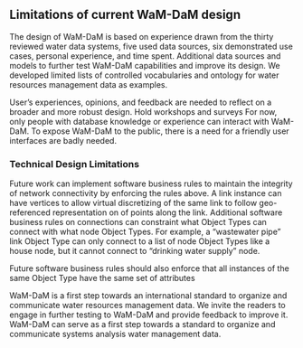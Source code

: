 ## Limitations of current WaM-DaM design   

The design of WaM-DaM is based on experience drawn from the thirty reviewed water data systems, five used data sources, six demonstrated use cases, personal experience, and time spent. Additional data sources and models to further test WaM-DaM capabilities and improve its design. We developed limited lists of controlled vocabularies and ontology for water resources management data as examples. 

User’s experiences, opinions, and feedback are needed to reflect on a broader and more robust design. Hold workshops and surveys 
For now, only people with database knowledge or experience can interact with WaM-DaM. To expose WaM-DaM to the public, there is a need for a friendly user interfaces are badly needed. 

### Technical Design Limitations  
Future work can implement software business rules to maintain the integrity of network connectivity by enforcing the rules above. A link instance can have vertices to allow virtual discretizing of the same link to follow geo-referenced representation on of points along the link. Additional software business rules on connections can constraint what Object Types can connect with what node Object Types. For example, a “wastewater pipe” link Object Type can only connect to a list of node Object Types like a house node, but it cannot connect to “drinking water supply” node. 

Future software business rules should also enforce that all instances of the same Object Type have the same set of attributes

WaM-DaM is a first step towards an international standard to organize and communicate water resources management data. We invite the readers to engage in further testing to WaM-DaM and provide feedback to improve it. WaM-DaM can serve as a first step towards a standard to organize and communicate systems analysis water management data.
